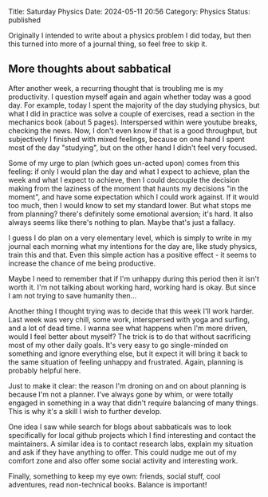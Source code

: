 Title: Saturday Physics
Date: 2024-05-11 20:56
Category: Physics
Status: published

Originally I intended to write about a physics problem I did today, but then this turned into more of a journal thing, so feel free to skip it.

## More thoughts about sabbatical
After another week, a recurring thought that is troubling me is my productivity. I question myself again and again whether today was a good day. For example, today I spent the majority of the day studying physics, but what I did in practice was solve a couple of exercises, read a section in the mechanics book (about 5 pages). Interspersed within were youtube breaks, checking the news. Now, I don't even know if that is a good throughput, but subjectively I finished with mixed feelings, because on one hand I spent most of the day "studying", but on the other hand I didn't feel very focused.

Some of my urge to plan (which goes un-acted upon) comes from this feeling: if only I would plan the day and what I expect to achieve, plan the week and what I expect to achieve, then I could decouple the decision making from the laziness of the moment that haunts my decisions "in the moment", and have some expectation which I could work against. If it would too much, then I would know to set my standard lower. But what stops me from planning? there's definitely some emotional aversion; it's hard. It also always seems like there's nothing to plan. Maybe that's just a fallacy.
 
I guess I do plan on a very elementary level, which is simply to write in my journal each morning what my intentions for the day are, like study physics, train this and that. Even this simple action has a positive effect - it seems to increase the chance of me being productive.

Maybe I need to remember that if I'm unhappy during this period then it isn't worth it. I'm not talking about working hard, working hard is okay. But since I am not trying to save humanity then...

Another thing I thought trying was to decide that this week I'll work harder. Last week was very chill, some work, interspersed with yoga and surfing, and a lot of dead time. I wanna see what happens when I'm more driven, would I feel better about myself? The trick is to do that without sacrificing most of my other daily goals. It's very easy to go single-minded on something and ignore everything else, but it expect it will bring it back to the same situation of feeling unhappy and frustrated. Again, planning is probably helpful here.

Just to make it clear: the reason I'm droning on and on about planning is because I'm not a planner. I've always gone by whim, or were totally engaged in something in a way that didn't require balancing of many things. This is why it's a skill I wish to further develop.

One idea I saw while search for blogs about sabbaticals was to look specifically for local github projects which I find interesting and contact the maintainers. A similar idea is to contact research labs, explain my situation and ask if they have anything to offer. This could nudge me out of my comfort zone and also offer some social activity and interesting work.

Finally, something to keep my eye own: friends, social stuff, cool adventures, read non-technical books. Balance is important!

<!--
## A physics problem
Here's a problem from K&K Mechanics that I solved today:

**Beads on hanging ring**
 A ring of mass $M$ hangs from a thread, and two beads of mass $m$ slide on it without friction, as shown. The beads are released simultaneously from the top of the ring and slide down opposite sides. Show that the ring will start to rise if $m > 3M/2$, and find the angle at which this occurs.
 
<p style="width:30%; margin:auto">
  <img src="{static}images/saturday_physics/beads_on_ring.png" />
</p>

-->